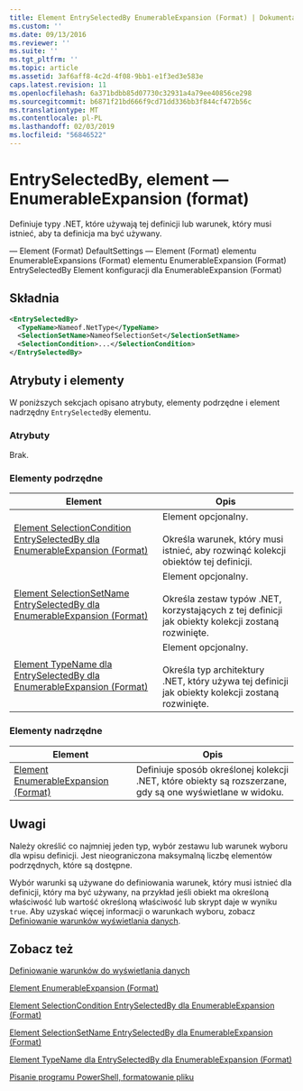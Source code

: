 ```yaml
---
title: Element EntrySelectedBy EnumerableExpansion (Format) | Dokumentacja firmy Microsoft
ms.custom: ''
ms.date: 09/13/2016
ms.reviewer: ''
ms.suite: ''
ms.tgt_pltfrm: ''
ms.topic: article
ms.assetid: 3af6aff8-4c2d-4f08-9bb1-e1f3ed3e583e
caps.latest.revision: 11
ms.openlocfilehash: 6a371bdbb85d07730c32931a4a79ee40856ce298
ms.sourcegitcommit: b6871f21bd666f9cd71dd336bb3f844cf472b56c
ms.translationtype: MT
ms.contentlocale: pl-PL
ms.lasthandoff: 02/03/2019
ms.locfileid: "56846522"
---
```

# <a name="entryselectedby-element-for-enumerableexpansion-format"></a>EntrySelectedBy, element — EnumerableExpansion (format)

Definiuje typy .NET, które używają tej definicji lub warunek, który musi istnieć, aby ta definicja ma być używany.

— Element (Format) DefaultSettings — Element (Format) elementu EnumerableExpansions (Format) elementu EnumerableExpansion (Format) EntrySelectedBy Element konfiguracji dla EnumerableExpansion (Format)

## <a name="syntax"></a>Składnia

```xml
<EntrySelectedBy>
  <TypeName>Nameof.NetType</TypeName>
  <SelectionSetName>NameofSelectionSet</SelectionSetName>
  <SelectionCondition>...</SelectionCondition>
</EntrySelectedBy>
```

## <a name="attributes-and-elements"></a>Atrybuty i elementy

W poniższych sekcjach opisano atrybuty, elementy podrzędne i element nadrzędny `EntrySelectedBy` elementu.

### <a name="attributes"></a>Atrybuty

Brak.

### <a name="child-elements"></a>Elementy podrzędne

|Element|Opis|
|-------------|-----------------|
|[Element SelectionCondition EntrySelectedBy dla EnumerableExpansion (Format)](./selectioncondition-element-for-entryselectedby-for-enumerableexpansion-format.md)|Element opcjonalny.<br /><br /> Określa warunek, który musi istnieć, aby rozwinąć kolekcji obiektów tej definicji.|
|[Element SelectionSetName EntrySelectedBy dla EnumerableExpansion (Format)](./selectionsetname-element-for-entryselectedby-for-enumerableexpansion-format.md)|Element opcjonalny.<br /><br /> Określa zestaw typów .NET, korzystających z tej definicji jak obiekty kolekcji zostaną rozwinięte.|
|[Element TypeName dla EntrySelectedBy dla EnumerableExpansion (Format)](./typename-element-for-entryselectedby-for-enumerableexpansion-format.md)|Element opcjonalny.<br /><br /> Określa typ architektury .NET, który używa tej definicji jak obiekty kolekcji zostaną rozwinięte.|

### <a name="parent-elements"></a>Elementy nadrzędne

|Element|Opis|
|-------------|-----------------|
|[Element EnumerableExpansion (Format)](./enumerableexpansion-element-format.md)|Definiuje sposób określonej kolekcji .NET, które obiekty są rozszerzane, gdy są one wyświetlane w widoku.|

## <a name="remarks"></a>Uwagi

Należy określić co najmniej jeden typ, wybór zestawu lub warunek wyboru dla wpisu definicji. Jest nieograniczona maksymalną liczbę elementów podrzędnych, które są dostępne.

Wybór warunki są używane do definiowania warunek, który musi istnieć dla definicji, który ma być używany, na przykład jeśli obiekt ma określoną właściwość lub wartość określoną właściwość lub skrypt daje w wyniku `true`. Aby uzyskać więcej informacji o warunkach wyboru, zobacz [Definiowanie warunków wyświetlania danych](./defining-conditions-for-displaying-data.md).

## <a name="see-also"></a>Zobacz też

[Definiowanie warunków do wyświetlania danych](./defining-conditions-for-displaying-data.md)

[Element EnumerableExpansion (Format)](./enumerableexpansion-element-format.md)

[Element SelectionCondition EntrySelectedBy dla EnumerableExpansion (Format)](./selectioncondition-element-for-entryselectedby-for-enumerableexpansion-format.md)

[Element SelectionSetName EntrySelectedBy dla EnumerableExpansion (Format)](./selectionsetname-element-for-entryselectedby-for-enumerableexpansion-format.md)

[Element TypeName dla EntrySelectedBy dla EnumerableExpansion (Format)](./typename-element-for-entryselectedby-for-enumerableexpansion-format.md)

[Pisanie programu PowerShell, formatowanie pliku](./writing-a-powershell-formatting-file.md)
